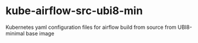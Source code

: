 # kube-airflow-src-ubi8-min
Kubernetes yaml configuration files for airflow build from source from UBI8-minimal base image
